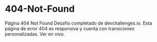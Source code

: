 # 404-Not-Found
Página 404 Not Found Desafío completado de devchallenges.io. Esta página de error 404 es responsiva y cuenta con transiciones personalizadas. Ver en vivo.
